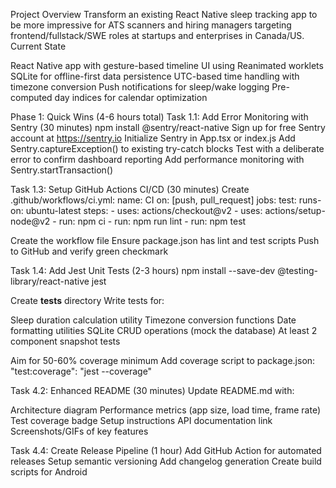 Project Overview
Transform an existing React Native sleep tracking app to be more impressive for ATS scanners and hiring managers targeting frontend/fullstack/SWE roles at startups and enterprises in Canada/US.
Current State

React Native app with gesture-based timeline UI using Reanimated worklets
SQLite for offline-first data persistence
UTC-based time handling with timezone conversion
Push notifications for sleep/wake logging
Pre-computed day indices for calendar optimization

Phase 1: Quick Wins (4-6 hours total)
Task 1.1: Add Error Monitoring with Sentry (30 minutes)
npm install @sentry/react-native
 Sign up for free Sentry account at https://sentry.io
 Initialize Sentry in App.tsx or index.js
 Add Sentry.captureException() to existing try-catch blocks
 Test with a deliberate error to confirm dashboard reporting
 Add performance monitoring with Sentry.startTransaction()

Task 1.3: Setup GitHub Actions CI/CD (30 minutes)
Create .github/workflows/ci.yml:
name: CI
on: [push, pull_request]
jobs:
  test:
    runs-on: ubuntu-latest
    steps:
      - uses: actions/checkout@v2
      - uses: actions/setup-node@v2
      - run: npm ci
      - run: npm run lint
      - run: npm test

Create the workflow file
 Ensure package.json has lint and test scripts
 Push to GitHub and verify green checkmark

 Task 1.4: Add Jest Unit Tests (2-3 hours)
npm install --save-dev @testing-library/react-native jest

Create __tests__ directory
 Write tests for:

 Sleep duration calculation utility
 Timezone conversion functions
 Date formatting utilities
 SQLite CRUD operations (mock the database)
 At least 2 component snapshot tests


 Aim for 50-60% coverage minimum
 Add coverage script to package.json: "test:coverage": "jest --coverage"

 Task 4.2: Enhanced README (30 minutes)
Update README.md with:

 Architecture diagram
 Performance metrics (app size, load time, frame rate)
 Test coverage badge
 Setup instructions
 API documentation link
 Screenshots/GIFs of key features

 Task 4.4: Create Release Pipeline (1 hour)
 Add GitHub Action for automated releases
 Setup semantic versioning
 Add changelog generation
 Create build scripts for Android